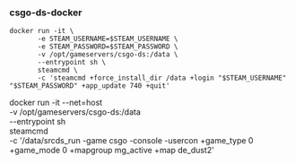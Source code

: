 ### csgo-ds-docker


```
docker run -it \
       -e STEAM_USERNAME=$STEAM_USERNAME \
       -e STEAM_PASSWORD=$STEAM_PASSWORD \
       -v /opt/gameservers/csgo-ds:/data \
       --entrypoint sh \
       steamcmd \
       -c 'steamcmd +force_install_dir /data +login "$STEAM_USERNAME" "$STEAM_PASSWORD" +app_update 740 +quit'
```

docker run -it --net=host \
       -v /opt/gameservers/csgo-ds:/data \
       --entrypoint sh \
       steamcmd \
       -c '/data/srcds_run -game csgo -console -usercon +game_type 0 +game_mode 0 +mapgroup mg_active +map de_dust2'
